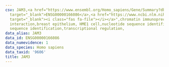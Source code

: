 ```yaml
---
csv: JAM3,<a href="https://www.ensembl.org/Homo_sapiens/Gene/Summary?db=core;g=ENSG00000166086"
  target="_blank">ENSG00000166086</a>,<a href="https://www.ncbi.nlm.nih.gov/pubmed/22863008"
  target="_blank"><i class="fas fa-file"></i></a>",chromatin immunoprecipitation assay,direct
  interaction,breast epithelium, HME1 cell,nucleotide sequence identification,nucleotide
  sequence identification,transcriptional regulation,
data_alias: JAM3
data_id: ENSG00000166086
data_numevidence: 1
data_species: Homo sapiens
data_taxid: '9606'
title: JAM3
---
```

